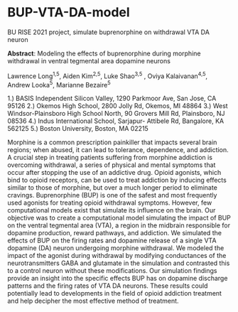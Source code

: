 # BUP-VTA-DA-model
BU RISE 2021 project, simulate buprenorphine on withdrawal VTA DA neuron


**Abstract**:
Modeling the effects of buprenorphine during morphine withdrawal in ventral tegmental area dopamine neurons 

Lawrence Long<sup>1,5</sup>, Aiden Kim<sup>2,5</sup>, Luke Shao<sup>3,5</sup> , Oviya Kalaivanan<sup>4,5</sup>, Andrew Looka<sup>5</sup>, Marianne Bezaire<sup>5</sup>

1.) BASIS Independent Silicon Valley, 1290 Parkmoor Ave, San Jose, CA 95126
2.) Okemos High School, 2800 Jolly Rd, Okemos, MI 48864
3.) West Windsor-Plainsboro High School North, 90 Grovers Mill Rd, Plainsboro, NJ 08536
4.) Indus International School, Sarjapur- Attibele Rd, Bangalore, KA 562125 
5.) Boston University, Boston, MA 02215

Morphine is a common prescription painkiller that impacts several brain regions; when abused, it can lead to tolerance, dependence, and addiction. A crucial step in treating patients suffering from morphine addiction is overcoming withdrawal, a series of physical and mental symptoms that occur after stopping the use of an addictive drug. Opioid agonists, which bind to opioid receptors, can be used to treat addiction by inducing effects similar to those of morphine, but over a much longer period to eliminate cravings. Buprenorphine (BUP) is one of the safest and most frequently used agonists for treating opioid withdrawal symptoms. However, few computational models exist that simulate its influence on the brain. Our objective was to create a computational model simulating the impact of BUP on the ventral tegmental area (VTA), a region in the midbrain responsible for dopamine production, reward pathways, and addiction. We simulated the effects of BUP on the firing rates and dopamine release of a single VTA dopamine (DA) neuron undergoing morphine withdrawal. We modeled the impact of the agonist during withdrawal by modifying conductances of the neurotransmitters GABA and glutamate in the simulation and contrasted this to a control neuron without these modifications. Our simulation findings provide an insight into the specific effects BUP has on dopamine discharge patterns and the firing rates of VTA DA neurons. These results could potentially lead to developments in the field of opioid addiction treatment and help decipher the most effective method of treatment. 
